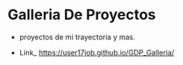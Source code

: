 # Galleria De Proyectos
- proyectos de mi trayectoria y mas.

- Link_ https://user17job.github.io/GDP_Galleria/
